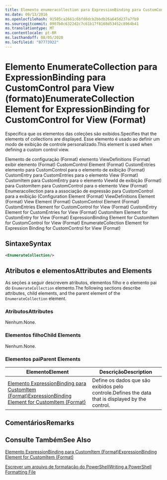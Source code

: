 ```yaml
---
title: Elemento enumeracollection para ExpressionBinding para CustomControl para exibição (formato) | Microsoft Docs
ms.date: 09/13/2016
ms.openlocfilehash: 91505ca2661c6bfd0dcb2bbdb26a645d237a7fb9
ms.sourcegitcommit: 0907b8c6322d2c7c61b17f8168d53452c8964b41
ms.translationtype: MT
ms.contentlocale: pt-BR
ms.lasthandoff: 08/05/2020
ms.locfileid: "87773922"
---
```

# <a name="enumeratecollection-element-for-expressionbinding-for-customcontrol-for-view-format"></a><span data-ttu-id="d20fe-102">Elemento EnumerateCollection para ExpressionBinding para CustomControl para View (formato)</span><span class="sxs-lookup"><span data-stu-id="d20fe-102">EnumerateCollection Element for ExpressionBinding for CustomControl for View (Format)</span></span>

<span data-ttu-id="d20fe-103">Especifica que os elementos das coleções são exibidos.</span><span class="sxs-lookup"><span data-stu-id="d20fe-103">Specifies that the elements of collections are displayed.</span></span> <span data-ttu-id="d20fe-104">Esse elemento é usado ao definir um modo de exibição de controle personalizado.</span><span class="sxs-lookup"><span data-stu-id="d20fe-104">This element is used when defining a custom control view.</span></span>

<span data-ttu-id="d20fe-105">Elemento de configuração (Format) elemento ViewDefinitions (Format) exibir elemento (Format) CustomControl Element (Format) CustomEntries elemento para CustomControl para o elemento de exibição (Format) CustomEntry para CustomEntries para o elemento View (Format) CustomItem para CustomEntry para o elemento ViewId de exibição (Format) para CustomItem para CustomControl para o elemento View (Format) Enumeracollection para a associação de expressão para CustomControl para a exibição (</span><span class="sxs-lookup"><span data-stu-id="d20fe-105">Configuration Element (Format) ViewDefinitions Element (Format) View Element (Format) CustomControl Element (Format) CustomEntries Element for CustomControl for View (Format) CustomEntry Element for CustomEntries for View (Format) CustomItem Element for CustomEntry for View (Format) ExpressionBinding Element for CustomItem for CustomControl for View (Format) EnumerateCollection Element for Expression Binding for CustomControl for View (Format)</span></span>

## <a name="syntax"></a><span data-ttu-id="d20fe-106">Sintaxe</span><span class="sxs-lookup"><span data-stu-id="d20fe-106">Syntax</span></span>

```xml
<EnumerateCollection/>
```

## <a name="attributes-and-elements"></a><span data-ttu-id="d20fe-107">Atributos e elementos</span><span class="sxs-lookup"><span data-stu-id="d20fe-107">Attributes and Elements</span></span>

<span data-ttu-id="d20fe-108">As seções a seguir descrevem atributos, elementos filho e o elemento pai do `EnumerateCollection` elemento.</span><span class="sxs-lookup"><span data-stu-id="d20fe-108">The following sections describe attributes, child elements, and the parent element of the `EnumerateCollection` element.</span></span>

### <a name="attributes"></a><span data-ttu-id="d20fe-109">Atributos</span><span class="sxs-lookup"><span data-stu-id="d20fe-109">Attributes</span></span>

<span data-ttu-id="d20fe-110">Nenhum.</span><span class="sxs-lookup"><span data-stu-id="d20fe-110">None.</span></span>

### <a name="child-elements"></a><span data-ttu-id="d20fe-111">Elementos filho</span><span class="sxs-lookup"><span data-stu-id="d20fe-111">Child Elements</span></span>

<span data-ttu-id="d20fe-112">Nenhum.</span><span class="sxs-lookup"><span data-stu-id="d20fe-112">None.</span></span>

### <a name="parent-elements"></a><span data-ttu-id="d20fe-113">Elementos pai</span><span class="sxs-lookup"><span data-stu-id="d20fe-113">Parent Elements</span></span>

|<span data-ttu-id="d20fe-114">Elemento</span><span class="sxs-lookup"><span data-stu-id="d20fe-114">Element</span></span>|<span data-ttu-id="d20fe-115">Descrição</span><span class="sxs-lookup"><span data-stu-id="d20fe-115">Description</span></span>|
|-------------|-----------------|
|[<span data-ttu-id="d20fe-116">Elemento ExpressionBinding para CustomItem (Format)</span><span class="sxs-lookup"><span data-stu-id="d20fe-116">ExpressionBinding Element for CustomItem (Format)</span></span>](./expressionbinding-element-for-customitem-for-controls-for-configuration-format.md)|<span data-ttu-id="d20fe-117">Define os dados que são exibidos pelo controle.</span><span class="sxs-lookup"><span data-stu-id="d20fe-117">Defines the data that is displayed by the control.</span></span>|

## <a name="remarks"></a><span data-ttu-id="d20fe-118">Comentários</span><span class="sxs-lookup"><span data-stu-id="d20fe-118">Remarks</span></span>

## <a name="see-also"></a><span data-ttu-id="d20fe-119">Consulte Também</span><span class="sxs-lookup"><span data-stu-id="d20fe-119">See Also</span></span>

[<span data-ttu-id="d20fe-120">Elemento ExpressionBinding para CustomItem (Format)</span><span class="sxs-lookup"><span data-stu-id="d20fe-120">ExpressionBinding Element for CustomItem (Format)</span></span>](./expressionbinding-element-for-customitem-for-controls-for-configuration-format.md)

[<span data-ttu-id="d20fe-121">Escrever um arquivo de formatação do PowerShell</span><span class="sxs-lookup"><span data-stu-id="d20fe-121">Writing a PowerShell Formatting File</span></span>](./writing-a-powershell-formatting-file.md)
